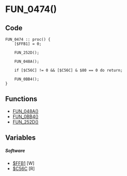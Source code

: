 # FUN_0474()

## Code
```
FUN_0474 :: proc() {
	[$FFB1] = 0;
	
	FUN_252D();
	
	FUN_048A();
	
	if [$C56C] != 0 && [$C56C] & $80 == 0 do return;
	
	FUN_0BB4();
}
```
## Functions
- [FUN_048A()](bank0/FUN_048A.md)
- [FUN_0BB4()](bank0/FUN_0BB4.md)
- [FUN_252D()](bank0/FUN_252D.md)
## Variables
##### Software
- [$FFB1](variables/software/FFB1.md) [W]
- [$C56C](variables/software/C56C.md) [R]